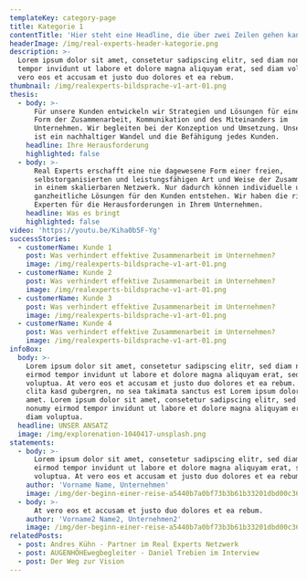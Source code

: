 ```yaml
---
templateKey: category-page
title: Kategorie 1
contentTitle: 'Hier steht eine Headline, die über zwei Zeilen gehen kann wenn sie will.'
headerImage: /img/real-experts-header-kategorie.png
description: >-
  Lorem ipsum dolor sit amet, consetetur sadipscing elitr, sed diam nonumy irmod
  tempor invidunt ut labore et dolore magna aliquyam erat, sed diam voluptua. At
  vero eos et accusam et justo duo dolores et ea rebum.
thumbnail: /img/realexperts-bildsprache-v1-art-01.png
thesis:
  - body: >-
      Für unsere Kunden entwickeln wir Strategien und Lösungen für eine neue
      Form der Zusammenarbeit, Kommunikation und des Miteinanders im
      Unternehmen. Wir begleiten bei der Konzeption und Umsetzung. Unser Ziel
      ist ein nachhaltiger Wandel und die Befähigung jedes Kunden.
    headline: Ihre Herausforderung
    highlighted: false
  - body: >-
      Real Experts erschafft eine nie dagewesene Form einer freien,
      selbstorganisierten und leistungsfähigen Art und Weise der Zusammenarbeit
      in einem skalierbaren Netzwerk. Nur dadurch können individuelle und
      ganzheitliche Lösungen für den Kunden entstehen. Wir haben die richtigen
      Experten für die Herausforderungen in Ihrem Unternehmen.
    headline: Was es bringt
    highlighted: false
video: 'https://youtu.be/Kiha0b5F-Yg'
successStories:
  - customerName: Kunde 1
    post: Was verhindert effektive Zusammenarbeit im Unternehmen?
    image: /img/realexperts-bildsprache-v1-art-01.png
  - customerName: Kunde 2
    post: Was verhindert effektive Zusammenarbeit im Unternehmen?
    image: /img/realexperts-bildsprache-v1-art-01.png
  - customerName: Kunde 3
    post: Was verhindert effektive Zusammenarbeit im Unternehmen?
    image: /img/realexperts-bildsprache-v1-art-01.png
  - customerName: Kunde 4
    post: Was verhindert effektive Zusammenarbeit im Unternehmen?
    image: /img/realexperts-bildsprache-v1-art-01.png   
infoBox:
  body: >-
    Lorem ipsum dolor sit amet, consetetur sadipscing elitr, sed diam nonumy
    eirmod tempor invidunt ut labore et dolore magna aliquyam erat, sed diam
    voluptua. At vero eos et accusam et justo duo dolores et ea rebum. Stet
    clita kasd gubergren, no sea takimata sanctus est Lorem ipsum dolor sit
    amet. Lorem ipsum dolor sit amet, consetetur sadipscing elitr, sed diam
    nonumy eirmod tempor invidunt ut labore et dolore magna aliquyam erat, sed
    diam voluptua.
  headline: UNSER ANSATZ
  image: /img/explorenation-1040417-unsplash.png
statements:
  - body: >-
      Lorem ipsum dolor sit amet, consetetur sadipscing elitr, sed diam nonumy
      eirmod tempor invidunt ut labore et dolore magna aliquyam erat, sed diam
      voluptua. At vero eos et accusam et justo duo dolores et ea rebum.
    author: 'Vorname Name, Unternehmen'
    image: /img/der-beginn-einer-reise-a5440b7a0bf73b3b61b33201dbd00c36-21464.png
  - body: >-
      At vero eos et accusam et justo duo dolores et ea rebum.
    author: 'Vorname2 Name2, Unternehmen2'
    image: /img/der-beginn-einer-reise-a5440b7a0bf73b3b61b33201dbd00c36-21464.png
relatedPosts:
  - post: Andres Kühn - Partner im Real Experts Netzwerk
  - post: AUGENHÖHEwegbegleiter - Daniel Trebien im Interview
  - post: Der Weg zur Vision
---
```


